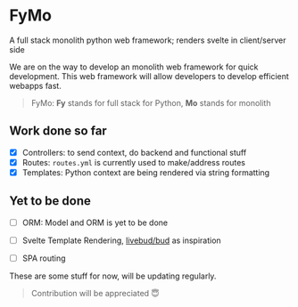 # FyMo
A full stack monolith python web framework; renders svelte in client/server side

We are on the way to develop an monolith web framework
 for quick development. This web framework will allow developers to 
develop efficient webapps fast.

> FyMo:
> **Fy** stands for full stack for Python, **Mo** stands for monolith  

## Work done so far
- [x] Controllers: to send context, do backend and functional stuff
- [x] Routes: `routes.yml` is currently used to make/address routes
- [x] Templates: Python context are being rendered
via string formatting

## Yet to be done
- [ ] ORM: Model and ORM is yet to be done
- [ ] Svelte Template Rendering, [livebud/bud](https://github.com/livebud/bud/discussions/248) as inspiration 
- [ ] SPA routing


 These are some stuff for now, will be updating regularly.

> Contribution will be appreciated 😇
